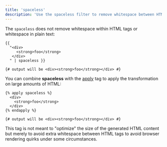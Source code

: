 ```yaml
---
title: 'spaceless'
description: 'Use the spaceless filter to remove whitespace between HTML tags.'
---
```


The `spaceless` does not remove whitespace within HTML tags or whitespace in plain text:

```canvas
{{
  "<div>
     <strong>foo</strong>
   </div>
  " | spaceless }}

{# output will be <div><strong>foo</strong></div> #}
```

You can combine **spaceless** with the [apply](/docs/canvas/tags/apply) tag to apply the transformation on large amounts of HTML:

```canvas
{% apply spaceless %}
  <div>
    <strong>foo</strong>
  </div>
{% endapply %}

{# output will be <div><strong>foo</strong></div> #}
```

This tag is not meant to "optimize" the size of the generated HTML content but merely to avoid extra whitespace between HTML tags to avoid browser rendering quirks under some circumstances.
